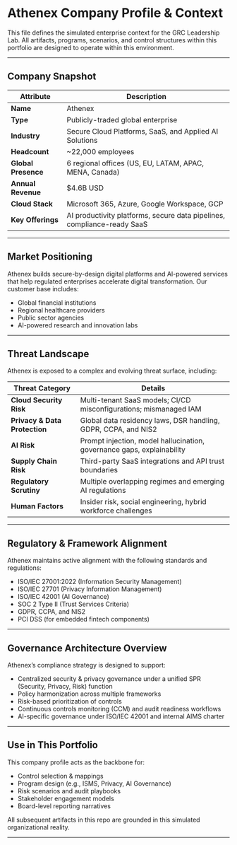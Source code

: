 # Athenex Company Profile & Context

This file defines the simulated enterprise context for the GRC Leadership Lab. All artifacts, programs, scenarios, and control structures within this portfolio are designed to operate within this environment.

---

## Company Snapshot

| Attribute | Description |
|----------|-------------|
| **Name** | Athenex |
| **Type** | Publicly-traded global enterprise |
| **Industry** | Secure Cloud Platforms, SaaS, and Applied AI Solutions |
| **Headcount** | ~22,000 employees |
| **Global Presence** | 6 regional offices (US, EU, LATAM, APAC, MENA, Canada) |
| **Annual Revenue** | $4.6B USD |
| **Cloud Stack** | Microsoft 365, Azure, Google Workspace, GCP |
| **Key Offerings** | AI productivity platforms, secure data pipelines, compliance-ready SaaS |

---

## Market Positioning

Athenex builds secure-by-design digital platforms and AI-powered services that help regulated enterprises accelerate digital transformation. Our customer base includes:
- Global financial institutions
- Regional healthcare providers
- Public sector agencies
- AI-powered research and innovation labs

---

## Threat Landscape

Athenex is exposed to a complex and evolving threat surface, including:

| Threat Category | Details |
|----------------|---------|
| **Cloud Security Risk** | Multi-tenant SaaS models; CI/CD misconfigurations; mismanaged IAM |
| **Privacy & Data Protection** | Global data residency laws, DSR handling, GDPR, CCPA, and NIS2 |
| **AI Risk** | Prompt injection, model hallucination, governance gaps, explainability |
| **Supply Chain Risk** | Third-party SaaS integrations and API trust boundaries |
| **Regulatory Scrutiny** | Multiple overlapping regimes and emerging AI regulations |
| **Human Factors** | Insider risk, social engineering, hybrid workforce challenges |

---

## Regulatory & Framework Alignment

Athenex maintains active alignment with the following standards and regulations:

- ISO/IEC 27001:2022 (Information Security Management)
- ISO/IEC 27701 (Privacy Information Management)
- ISO/IEC 42001 (AI Governance)
- SOC 2 Type II (Trust Services Criteria)
- GDPR, CCPA, and NIS2
- PCI DSS (for embedded fintech components)

---

## Governance Architecture Overview

Athenex’s compliance strategy is designed to support:
- Centralized security & privacy governance under a unified SPR (Security, Privacy, Risk) function
- Policy harmonization across multiple frameworks
- Risk-based prioritization of controls
- Continuous controls monitoring (CCM) and audit readiness workflows
- AI-specific governance under ISO/IEC 42001 and internal AIMS charter

---

## Use in This Portfolio

This company profile acts as the backbone for:
- Control selection & mappings
- Program design (e.g., ISMS, Privacy, AI Governance)
- Risk scenarios and audit playbooks
- Stakeholder engagement models
- Board-level reporting narratives

All subsequent artifacts in this repo are grounded in this simulated organizational reality.

---

